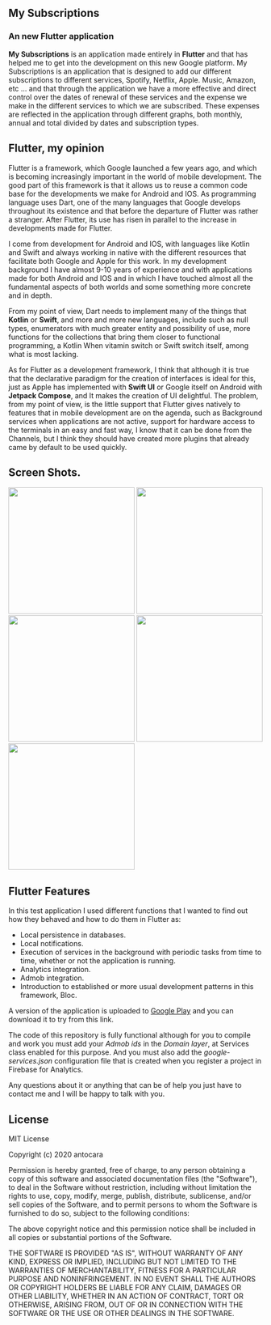 ## My Subscriptions

### An new Flutter application

**My Subscriptions** is an application made entirely in **Flutter** and that has helped me to get into the development on this new Google platform. 
My Subscriptions is an application that is designed to add our different subscriptions to different services, Spotify, Netflix, Apple. Music, Amazon, etc ... and that through the application we have a more effective and direct control over the dates of renewal of these services and the expense we make in the different services to which we are subscribed.
These expenses are reflected in the application through different graphs, both monthly, annual and total divided by dates and subscription types.


## Flutter, my opinion

Flutter is a framework, which Google launched a few years ago, and which is becoming increasingly important in the world of mobile development. The good part of this framework is that it allows us to reuse a common code base for the developments we make for Android and IOS. As programming language uses Dart, one of the many languages ​​that Google develops throughout its existence and that before the departure of Flutter was rather a stranger. After Flutter, its use has risen in parallel to the increase in developments made for Flutter.

I come from development for Android and IOS, with languages ​​like Kotlin and Swift and always working in native with the different resources that facilitate both Google and Apple for this work. In my development background I have almost 9-10 years of experience and with applications made for both Android and IOS and in which I have touched almost all the fundamental aspects of both worlds and some something more concrete and in depth.

From my point of view, Dart needs to implement many of the things that **Kotlin** or **Swift**, and more and more new languages, include such as null types, enumerators with much greater entity and possibility of use, more functions for the collections that bring them closer to functional programming, a Kotlin When vitamin switch or Swift switch itself, among what is most lacking.

As for Flutter as a development framework, I think that although it is true that the declarative paradigm for the creation of interfaces is ideal for this, just as Apple has implemented with **Swift UI** or Google itself on Android with **Jetpack Compose**, and It makes the creation of UI delightful. The problem, from my point of view, is the little support that Flutter gives natively to features that in mobile development are on the agenda, such as Background services when applications are not active, support for hardware access to the terminals in an easy and fast way, I know that it can be done from the Channels, but I think they should have created more plugins that already came by default to be used quickly.


## Screen Shots.


<img src="https://i.imgur.com/aYVfYz3.png" data-canonical-src="https://i.imgur.com/aYVfYz3.png" height="250" /> <img src="https://i.imgur.com/O4FjEh5.png" data-canonical-src="https://i.imgur.com/O4FjEh5.png" height="250" /><img src="https://i.imgur.com/T0SqpGl.png" data-canonical-src="https://i.imgur.com/T0SqpGl.png" height="250" /> <img src="https://i.imgur.com/a7513S5.png" data-canonical-src="https://i.imgur.com/a7513S5.png" height="250" /><img src="https://i.imgur.com/eyp7WKM.png" data-canonical-src="https://i.imgur.com/eyp7WKM.png" height="250" />







## Flutter Features

In this test application I used different functions that I wanted to find out how they behaved and how to do them in Flutter as:
- Local persistence in databases.
- Local notifications.
- Execution of services in the background with periodic tasks from time to time, whether or not the application is running.
- Analytics integration.
- Admob integration.
- Introduction to established or more usual development patterns in this framework, Bloc.

A version of the application is uploaded to [Google Play](https://play.google.com/store/apps/details?id=com.antocara.subscriptions) and you can download it to try from this link.

The code of this repository is fully functional although for you to compile and work you must add your *Admob ids* in the *Domain layer*, at Services class enabled for this purpose. 
And you must also add the *google-services.json* configuration file that is created when you register a project in Firebase for Analytics.

Any questions about it or anything that can be of help you just have to contact me and I will be happy to talk with you.


## License

MIT License

Copyright (c) 2020 antocara

Permission is hereby granted, free of charge, to any person obtaining a copy of this software and associated documentation files (the "Software"), to deal in the Software without restriction, including without limitation the rights to use, copy, modify, merge, publish, distribute, sublicense, and/or sell copies of the Software, and to permit persons to whom the Software is furnished to do so, subject to the following conditions:

The above copyright notice and this permission notice shall be included in all copies or substantial portions of the Software.

THE SOFTWARE IS PROVIDED "AS IS", WITHOUT WARRANTY OF ANY KIND, EXPRESS OR IMPLIED, INCLUDING BUT NOT LIMITED TO THE WARRANTIES OF MERCHANTABILITY, FITNESS FOR A PARTICULAR PURPOSE AND NONINFRINGEMENT. IN NO EVENT SHALL THE AUTHORS OR COPYRIGHT HOLDERS BE LIABLE FOR ANY CLAIM, DAMAGES OR OTHER LIABILITY, WHETHER IN AN ACTION OF CONTRACT, TORT OR OTHERWISE, ARISING FROM, OUT OF OR IN CONNECTION WITH THE SOFTWARE OR THE USE OR OTHER DEALINGS IN THE SOFTWARE.
 


